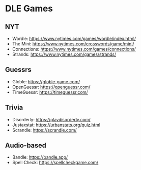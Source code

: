 # DLE Games

## NYT
* Wordle: https://www.nytimes.com/games/wordle/index.html/
* The Mini: https://www.nytimes.com/crosswords/game/mini/
* Connections: https://www.nytimes.com/games/connections/
* Strands: https://www.nytimes.com/games/strands/

## Guessrs
* Globle: https://globle-game.com/
* OpenGuessr: https://openguessr.com/
* TimeGuessr: https://timeguessr.com/

## Trivia
* Disorderly: https://playdisorderly.com/
* Justaxstat: https://urbanstats.org/quiz.html
* Scrandle: https://scrandle.com/

## Audio-based
* Bandle: https://bandle.app/
* Spell Check: https://spellcheckgame.com/
